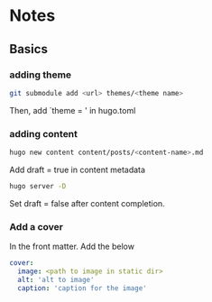 # Notes

## Basics

### adding theme

```bash
git submodule add <url> themes/<theme name>
```

Then, add `theme = <theme name>' in hugo.toml

### adding content

```bash
hugo new content content/posts/<content-name>.md
```

Add draft = true in content metadata

```bash
hugo server -D
```

Set draft = false after content completion.

### Add a cover

In the front matter. Add the below

```yaml
cover:
  image: <path to image in static dir>
  alt: 'alt to image'
  caption: 'caption for the image'
```
